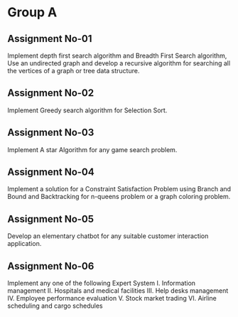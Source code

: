 # Group A

## Assignment No-01

Implement depth first search algorithm and Breadth First Search algorithm, Use an undirected
graph and develop a recursive algorithm for searching all the vertices of a graph or tree data
structure.

## Assignment No-02

Implement Greedy search algorithm for Selection Sort.

## Assignment No-03

Implement A star Algorithm for any game search problem.

## Assignment No-04

Implement a solution for a Constraint Satisfaction Problem using Branch and Bound and
Backtracking for n-queens problem or a graph coloring problem.

## Assignment No-05

Develop an elementary chatbot for any suitable customer interaction application.

## Assignment No-06

Implement any one of the following Expert System
I. Information management
II. Hospitals and medical facilities
III. Help desks management
IV. Employee performance evaluation
V. Stock market trading
VI. Airline scheduling and cargo schedules
